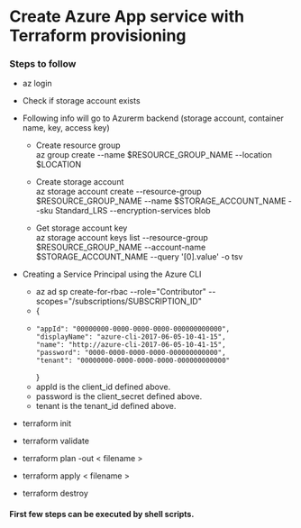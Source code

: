 # Create Azure App service with Terraform provisioning 

### Steps to follow
- az login
- Check if storage account exists
- Following info will go to Azurerm backend (storage account, container name, key, access key)
  - Create resource group  
    az group create --name $RESOURCE_GROUP_NAME --location $LOCATION
  
  - Create storage account  
    az storage account create --resource-group $RESOURCE_GROUP_NAME --name $STORAGE_ACCOUNT_NAME --sku Standard_LRS --encryption-services blob
  
  - Get storage account key  
    az storage account keys list --resource-group $RESOURCE_GROUP_NAME --account-name $STORAGE_ACCOUNT_NAME --query '[0].value' -o tsv
    
- Creating a Service Principal using the Azure CLI 
  - az ad sp create-for-rbac --role="Contributor" --scopes="/subscriptions/SUBSCRIPTION_ID"
  - {
  - 
        "appId": "00000000-0000-0000-0000-000000000000",
        "displayName": "azure-cli-2017-06-05-10-41-15",
        "name": "http://azure-cli-2017-06-05-10-41-15",
        "password": "0000-0000-0000-0000-000000000000",
        "tenant": "00000000-0000-0000-0000-000000000000"
    }
  - appId is the client_id defined above.
  - password is the client_secret defined above.
  - tenant is the tenant_id defined above.

- terraform init
- terraform validate
- terraform plan -out < filename >
- terraform apply < filename >
- terraform destroy

#### First few steps can be executed by shell scripts.






